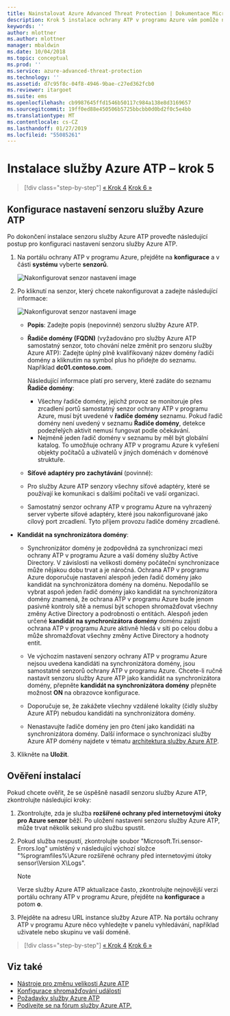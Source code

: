 ```yaml
---
title: Nainstalovat Azure Advanced Threat Protection | Dokumentace Microsoftu
description: Krok 5 instalace ochrany ATP v programu Azure vám pomůže nakonfigurovat nastavení pro samostatný senzor vaší ochrany ATP v programu Azure.
keywords: ''
author: mlottner
ms.author: mlottner
manager: mbaldwin
ms.date: 10/04/2018
ms.topic: conceptual
ms.prod: ''
ms.service: azure-advanced-threat-protection
ms.technology: ''
ms.assetid: d7c95f8c-04f8-4946-9bae-c27ed362fcb0
ms.reviewer: itargoet
ms.suite: ems
ms.openlocfilehash: cb9987645ffd1546b50117c984a138e8d3169657
ms.sourcegitcommit: 19ff0ed88e450506b5725bbcbb0d0bd2f0c5e4bb
ms.translationtype: MT
ms.contentlocale: cs-CZ
ms.lasthandoff: 01/27/2019
ms.locfileid: "55085261"
---
```

# <a name="install-azure-atp---step-5"></a>Instalace služby Azure ATP – krok 5

> [!div class="step-by-step"]
> [« Krok 4](install-atp-step4.md)
> [Krok 6 »](install-atp-step6-vpn.md)



## <a name="configure-azure-atp-sensor-settings"></a>Konfigurace nastavení senzoru služby Azure ATP
Po dokončení instalace senzoru služby Azure ATP proveďte následující postup pro konfiguraci nastavení senzoru služby Azure ATP.

1.  Na portálu ochrany ATP v programu Azure, přejděte na **konfigurace** a v části **systému** vyberte **senzorů**.
   
    ![Nakonfigurovat senzor nastavení image](media/atp-sensor-config.png)


2. Po kliknutí na senzor, který chcete nakonfigurovat a zadejte následující informace:

   ![Nakonfigurovat senzor nastavení image](media/atp-sensor-config-2.png)

   - **Popis**: Zadejte popis (nepovinné) senzoru služby Azure ATP.
   - **Řadiče domény (FQDN)** (vyžadováno pro služby Azure ATP samostatný senzor, toto chování nelze změnit pro senzoru služby Azure ATP): Zadejte úplný plně kvalifikovaný název domény řadiči domény a kliknutím na symbol plus ho přidejte do seznamu. Například **dc01.contoso.com**.

     Následující informace platí pro servery, které zadáte do seznamu **Řadiče domény**:
     - Všechny řadiče domény, jejichž provoz se monitoruje přes zrcadlení portů samostatný senzor ochrany ATP v programu Azure, musí být uvedené v **řadiče domény** seznamu. Pokud řadič domény není uvedený v seznamu **Řadiče domény**, detekce podezřelých aktivit nemusí fungovat podle očekávání.
     - Nejméně jeden řadič domény v seznamu by měl být globální katalog. To umožňuje ochrany ATP v programu Azure k vyřešení objekty počítačů a uživatelů v jiných doménách v doménové struktuře.

   - **Síťové adaptéry pro zachytávání** (povinné):
   
    - Pro služby Azure ATP senzory všechny síťové adaptéry, které se používají ke komunikaci s dalšími počítači ve vaší organizaci.
    - Samostatný senzor ochrany ATP v programu Azure na vyhrazený server vyberte síťové adaptéry, které jsou nakonfigurované jako cílový port zrcadlení. Tyto příjem provozu řadiče domény zrcadlené.

  - **Kandidát na synchronizátora domény**: 
    
    - Synchronizátor domény je zodpovědná za synchronizaci mezi ochrany ATP v programu Azure a vaší domény služby Active Directory. V závislosti na velikosti domény počáteční synchronizace může nějakou dobu trvat a je náročná. Ochrana ATP v programu Azure doporučuje nastavení alespoň jeden řadič domény jako kandidát na synchronizátora domény na doménu. Nepodařilo se vybrat aspoň jeden řadič domény jako kandidát na synchronizátora domény znamená, že ochrana ATP v programu Azure bude jenom pasivně kontroly sítě a nemusí být schopen shromažďovat všechny změny Active Directory a podrobnosti o entitách. Alespoň jeden určené **kandidát na synchronizátora domény** doménu zajistí ochrana ATP v programu Azure aktivně hledá v síti po celou dobu a může shromažďovat všechny změny Active Directory a hodnoty entit.
  
    - Ve výchozím nastavení senzory ochrany ATP v programu Azure nejsou uvedena kandidáti na synchronizátora domény, jsou samostatné senzorů ochrany ATP v programu Azure. Chcete-li ručně nastavit senzoru služby Azure ATP jako kandidát na synchronizátora domény, přepněte **kandidát na synchronizátora domény** přepněte možnost **ON** na obrazovce konfigurace.   
        
    - Doporučuje se, že zakážete všechny vzdálené lokality (čidly služby Azure ATP) nebudou kandidáti na synchronizátora domény.
   
    - Nenastavujte řadiče domény jen pro čtení jako kandidáti na synchronizátora domény. Další informace o synchronizaci služby Azure ATP domény najdete v tématu [architektura služby Azure ATP](atp-architecture.md#azure-atp-sensor-features).
  
3. Klikněte na **Uložit**.


## <a name="validate-installations"></a>Ověření instalací
Pokud chcete ověřit, že se úspěšně nasadil senzoru služby Azure ATP, zkontrolujte následující kroky:

1. Zkontrolujte, zda je služba **rozšířené ochrany před internetovými útoky pro Azure senzor** běží. Po uložení nastavení senzoru služby Azure ATP, může trvat několik sekund pro službu spustit.

2. Pokud služba nespustí, zkontrolujte soubor "Microsoft.Tri.sensor-Errors.log" umístěný v následující výchozí složce "%programfiles%\Azure rozšířené ochrany před internetovými útoky sensor\Version X\Logs".
 
   >[!NOTE]
   > Verze služby Azure ATP aktualizace často, zkontrolujte nejnovější verzi portálu ochrany ATP v programu Azure, přejděte na **konfigurace** a potom **o**. 

3. Přejděte na adresu URL instance služby Azure ATP. Na portálu ochrany ATP v programu Azure něco vyhledejte v panelu vyhledávání, například uživatele nebo skupinu ve vaší doméně.



> [!div class="step-by-step"]
> [« Krok 4](install-atp-step4.md)
> [Krok 6 »](install-atp-step6-vpn.md)



## <a name="see-also"></a>Viz také

- [Nástroje pro změnu velikosti Azure ATP](http://aka.ms/aatpsizingtool)
- [Konfigurace shromažďování událostí](configure-event-collection.md)
- [Požadavky služby Azure ATP](atp-prerequisites.md)
- [Podívejte se na fórum služby Azure ATP.](https://aka.ms/azureatpcommunity)
